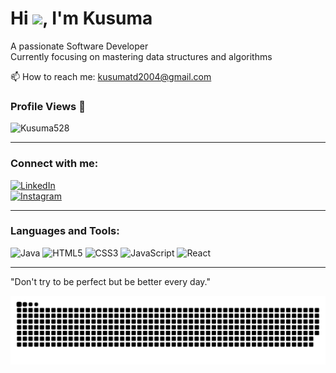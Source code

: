 # Hi  <img src="https://emojis.slackmojis.com/emojis/images/1536351075/4594/blob-wave.gif" width="25"/>, I'm Kusuma

A passionate Software Developer  
Currently focusing on mastering data structures and algorithms

📫 How to reach me: kusumatd2004@gmail.com

<h3 align="left">Profile Views &#128064</h3>
 <img src="https://komarev.com/ghpvc/?username=Kusuma528&label=Profile%20views&color=BC9F8B&style=flat" alt="Kusuma528" /> 


---


### Connect with me:

[![LinkedIn](https://img.shields.io/badge/LinkedIn-0A66C2?style=for-the-badge&logo=linkedin&logoColor=white)](https://linkedin.com/in/kusuma-t-d-baa96a352)  
[![Instagram](https://img.shields.io/badge/Instagram-E4405F?style=for-the-badge&logo=instagram&logoColor=white)](https://www.instagram.com/kusuma_td?igsh=ODBscmM1Y2tsM3Rk)

---

### Languages and Tools:

![Java](https://img.shields.io/badge/-Java-007396?style=flat-square&logo=java&logoColor=white)
![HTML5](https://img.shields.io/badge/-HTML5-E34F26?style=flat-square&logo=html5)
![CSS3](https://img.shields.io/badge/-CSS3-1572B6?style=flat-square&logo=css3)
![JavaScript](https://img.shields.io/badge/-JavaScript-F7DF1E?style=flat-square&logo=javascript&logoColor=black)
![React](https://img.shields.io/badge/-React-61DAFB?style=flat-square&logo=react&logoColor=black)

---
"Don't try to be perfect but be better every day."



![snake gif](https://github.com/Kusuma528/Kusuma528/blob/output/github-snake-dark.svg)


